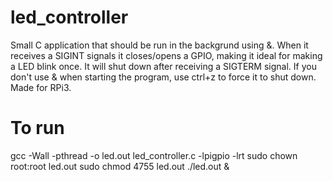 # led_controller
Small C application that should be run in the backgrund using &.
When it receives a SIGINT signals it closes/opens a GPIO, making
it ideal for making a LED blink once. It will shut down after
receiving a SIGTERM signal. If you don't use & when starting the
program, use ctrl+z to force it to shut down. Made for RPi3.

# To run
gcc -Wall -pthread -o led.out led_controller.c -lpigpio -lrt
sudo chown root:root led.out
sudo chmod 4755 led.out
./led.out &
